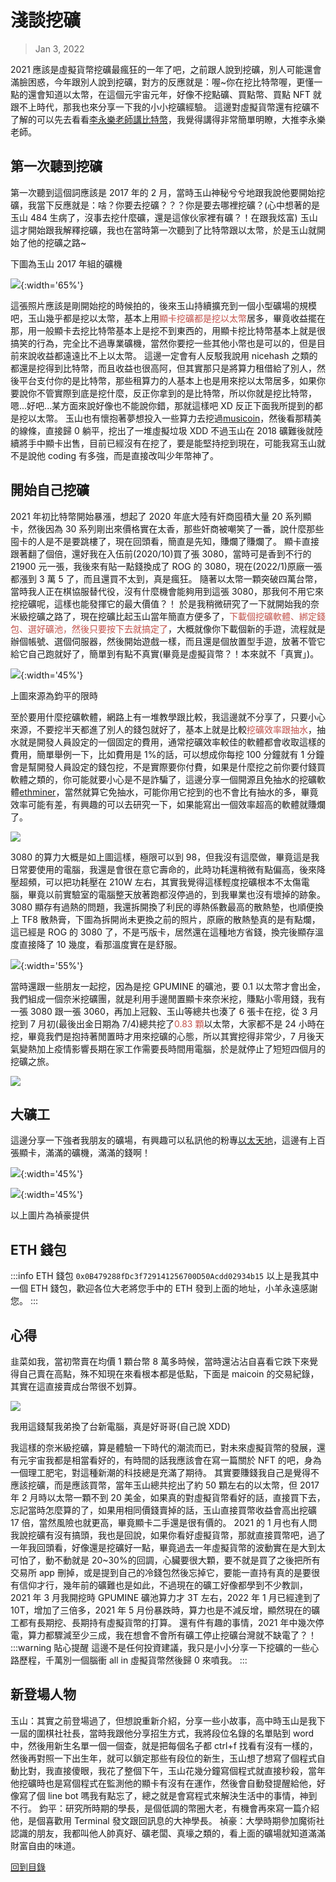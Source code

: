 # 淺談挖礦

> Jan 3, 2022

2021 應該是虛擬貨幣挖礦最瘋狂的一年了吧，之前跟人說到挖礦，別人可能還會滿臉困惑，今年跟別人說到挖礦，對方的反應就是：喔~你在挖比特幣喔，更懂一點的還會知道以太幣，在這個元宇宙元年，好像不挖點礦、買點幣、買點 NFT 就跟不上時代，那我也來分享一下我的小小挖礦經驗。
這邊對虛擬貨幣還有挖礦不了解的可以先去看看[李永樂老師講比特幣](https://www.youtube.com/watch?v=g_fSistU3MQ&ab_channel=%E6%9D%8E%E6%B0%B8%E4%B9%90%E8%80%81%E5%B8%88)，我覺得講得非常簡單明瞭，大推李永樂老師。

## 第一次聽到挖礦

第一次聽到這個詞應該是 2017 年的 2 月，當時玉山神秘兮兮地跟我說他要開始挖礦，我當下反應就是：啥？你要去挖礦？？？你是要去哪裡挖礦？(心中想著的是玉山 484 生病了，沒事去挖什麼礦，還是這傢伙家裡有礦？！在跟我炫富)
玉山這才開始跟我解釋挖礦，我也在當時第一次聽到了比特幣跟以太幣，於是玉山就開始了他的挖礦之路~

下圖為玉山 2017 年組的礦機

![](https://i.imgur.com/vAm0wWi.png){:width='65%'}

這張照片應該是剛開始挖的時候拍的，後來玉山持續擴充到一個小型礦場的規模吧，玉山幾乎都是挖以太幣，基本上用<font v-pre color="#c2534c">顯卡挖礦都是挖以太幣</font>居多，畢竟收益擺在那，用一般顯卡去挖比特幣基本上是挖不到東西的，用顯卡挖比特幣基本上就是很搞笑的行為，完全比不過專業礦機，當然你要挖一些其他小幣也是可以的，但是目前來說收益都遠遠比不上以太幣。
這邊一定會有人反駁我說用 nicehash 之類的都還是挖得到比特幣，而且收益也很高阿，但其實那只是將算力租借給了別人，然後平台支付你的是比特幣，那些租算力的人基本上也是用來挖以太幣居多，如果你要說你不管實際到底是挖什麼，反正你拿到的是比特幣，所以你就是挖比特幣，嗯...好吧...某方面來說好像也不能說你錯，那就這樣吧 XD 反正下面我所提到的都是挖以太幣。
玉山也有懷抱著夢想投入一些算力去挖過[musicoin](https://coinmarketcap.com/zh-tw/currencies/musicoin/)，然後看那精美的線條，直接歸 0 躺平，挖出了一堆虛擬垃圾 XDD
不過玉山在 2018 礦難後就陸續將手中顯卡出售，目前已經沒有在挖了，要是能堅持挖到現在，可能我寫玉山就不是說他 coding 有多強，而是直接改叫少年幣神了。

## 開始自己挖礦

2021 年初比特幣開始暴漲，想起了 2020 年底大陸有奸商囤積大量 20 系列顯卡，然後因為 30 系列剛出來價格實在太香，那些奸商被嘲笑了一番，說什麼那些囤卡的人是不是要跳樓了，現在回頭看，簡直是先知，賺爛了賺爛了。
顯卡直接跟著翻了個倍，還好我在入伍前(2020/10)買了張 3080，當時可是香到不行的 21900 元一張，我後來有貼一點錢換成了 ROG 的 3080，現在(2022/1)原廠一張都漲到 3 萬 5 了，而且還買不太到，真是瘋狂。
隨著以太幣一顆突破四萬台幣，當時我人正在棋協服替代役，沒有什麼機會能夠用到這張 3080，那我何不用它來挖挖礦呢，這樣也能發揮它的最大價值？！
於是我稍微研究了一下就開始我的奈米級挖礦之路了，現在挖礦比起玉山當年簡直方便多了，<font v-pre color="#c2534c">下載個挖礦軟體、綁定錢包、選好礦池，然後只要按下去就搞定了</font>，大概就像你下載個新的手遊，流程就是辦個帳號、選個伺服器，然後開始遊戲一樣，而且還是個放置型手遊，放著不管它給它自己跑就好了，簡單到有點不真實(畢竟是虛擬貨幣？！本來就不「真實」)。

![](https://i.imgur.com/UEZ7psr.png){:width='45%'}

上圖來源為鈞平的限時

至於要用什麼挖礦軟體，網路上有一堆教學跟比較，我這邊就不分享了，只要小心來源，不要挖半天都進了別人的錢包就好了，基本上就是比較<font v-pre color="#c2534c">挖礦效率跟抽水</font>，抽水就是開發人員設定的一個固定的費用，通常挖礦效率較佳的軟體都會收取這樣的費用，簡單舉例一下，比如費用是 1%的話，可以想成你每挖 100 分鐘就有 1 分鐘會是幫開發人員設定的錢包挖，不是實際要你付費，如果是什麼挖之前你要付錢買軟體之類的，你可能就要小心是不是詐騙了，這邊分享一個開源且免抽水的挖礦軟體[ethminer](https://github.com/ethereum-mining/ethminer)，當然就算它免抽水，可能你用它挖到的也不會比有抽水的多，畢竟效率可能有差，有興趣的可以去研究一下，如果能寫出一個效率超高的軟體就賺爛了。

![](https://i.imgur.com/vFktrWR.png)

3080 的算力大概是如上圖這樣，極限可以到 98，但我沒有這麼做，畢竟這是我日常要使用的電腦，我還是會很在意它壽命的，此時功耗還稍微有點偏高，後來降壓超頻，可以把功耗壓在 210W 左右，其實我覺得這樣輕度挖礦根本不太傷電腦，畢竟以前實驗室的電腦整天放著跑都沒停過的，到我畢業也沒有壞掉的跡象。
3080 顯存有過熱的問題，我還拆開換了利民的導熱係數最高的散熱墊，也順便換上 TF8 散熱膏，下圖為拆開尚未更換之前的照片，原廠的散熱墊真的是有點爛，這已經是 ROG 的 3080 了，不是丐版卡，居然還在這種地方省錢，換完後顯存溫度直接降了 10 幾度，看那溫度實在是舒服。

![](https://i.imgur.com/Hl9kFJq.jpg){:width='55%'}

當時還跟一些朋友一起挖，因為是挖 GPUMINE 的礦池，要 0.1 以太幣才會出金，我們組成一個奈米挖礦團，就是利用手邊閒置顯卡來奈米挖，賺點小零用錢，我有一張 3080 跟一張 3060，再加上冠毅、玉山等總共也湊了 6 張卡在挖，從 3 月挖到 7 月初(最後出金日期為 7/4)總共挖了<font v-pre color="#c2534c">0.83 顆</font>以太幣，大家都不是 24 小時在挖，畢竟我們是抱持著閒置時才用來挖礦的心態，所以其實挖得非常少，7 月後天氣變熱加上疫情影響長期在家工作需要長時間用電腦，於是就停止了短短四個月的挖礦之旅。

![](https://i.imgur.com/TKEFYa3.png)

## 大礦工

這邊分享一下強者我朋友的礦場，有興趣可以私訊他的粉專[以太天地](https://www.facebook.com/%E4%BB%A5%E5%A4%AA%E5%A4%A9%E5%9C%B0-102058415622903)，這邊有上百張顯卡，滿滿的礦機，滿滿的錢啊！

![](https://i.imgur.com/4kksAsH.jpg){:width='45%'}

![](https://i.imgur.com/QOUz1P2.jpg){:width='45%'}

以上圖片為禎豪提供

## ETH 錢包

:::info ETH 錢包
`0x0B479288fDc3f729141256700D50Acdd02934b15`
以上是我其中一個 ETH 錢包，歡迎各位大老將您手中的 ETH 發到上面的地址，小羊永遠感謝您。
:::

## 心得

韭菜如我，當初幣賣在均價 1 顆台幣 8 萬多時候，當時還沾沾自喜看它跌下來覺得自己賣在高點，殊不知現在來看根本都是低點，下面是 maicoin 的交易紀錄，其實在這直接賣成台幣很不划算。

![](https://i.imgur.com/AHVdMcz.png)

我用這錢幫我弟換了台新電腦，真是好哥哥(自己說 XDD)

我這樣的奈米級挖礦，算是體驗一下時代的潮流而已，對未來虛擬貨幣的發展，還有元宇宙我都是相當看好的，有時間的話我應該會在寫一篇關於 NFT 的吧，身為一個理工肥宅，對這種新潮的科技總是充滿了期待。
其實要賺錢我自己是覺得不應該挖礦，而是應該買幣，當年玉山總共挖出了約 50 顆左右的以太幣，但 2017 年 2 月時以太幣一顆不到 20 美金，如果真的對虛擬貨幣看好的話，直接買下去，忘記當時怎麼算的了，如果用相同價錢賣掉的話，玉山直接買幣收益會高出挖礦 17 倍，當然風險也就更高，畢竟顯卡二手還是很有價的。
2021 的 1 月也有人問我說挖礦有沒有搞頭，我也是回說，如果你看好虛擬貨幣，那就直接買幣吧，過了一年我回頭看，好像還是挖礦好一點，畢竟過去一年虛擬貨幣的波動實在是大到太可怕了，動不動就是 20~30%的回調，心臟要很大顆，要不就是買了之後把所有交易所 app 刪掉，或是提到自己的冷錢包然後忘掉它，要能一直持有真的是要很有信仰才行，幾年前的礦難也是如此，不過現在的礦工好像都學到不少教訓，2021 年 3 月我開挖時 GPUMINE 礦池算力才 3T 左右，2022 年 1 月已經達到了 10T，增加了三倍多，2021 年 5 月份暴跌時，算力也是不減反增，顯然現在的礦工都有長期挖、長期持有虛擬貨幣的打算。
還有件有趣的事情，2021 年中幾次停電，算力都驟減至少三成，我在想會不會所有礦工停止挖礦台灣就不缺電了？！
:::warning 貼心提醒
這邊不是任何投資建議，我只是小小分享一下挖礦的一些心路歷程，千萬別一個腦衝 all in 虛擬貨幣然後歸 0 來噴我。
:::

## 新登場人物

玉山：其實之前登場過了，但想說重新介紹，分享一些小故事，高中時玉山是我下一屆的圍棋社社長，當時我跟他分享招生方式，我將段位名錄的名單貼到 word 中，然後用新生名單一個一個查，就是把每個名子都 ctrl+f 找看有沒有一樣的，然後再對照一下出生年，就可以鎖定那些有段位的新生，玉山想了想寫了個程式自動比對，我直接傻眼，我花了整個下午，玉山花幾分鐘寫個程式就直接秒殺，當年他挖礦時也是寫個程式在監測他的顯卡有沒有在運作，然後會自動發提醒給他，好像寫了個 line bot 嗎我有點忘了，總之就是會寫程式來解決生活中的事情，神到不行。
鈞平：研究所時期的學長，是個低調的幣圈大老，有機會再來寫一篇介紹他，是個喜歡用 Terminal 發文跟回訊息的大神學長。
禎豪：大學時期參加魔術社認識的朋友，我都叫他人帥真好、礦老闆、真壕之類的，看上面的礦場就知道滿滿財富自由的味道。

[回到目錄](/chat/)
